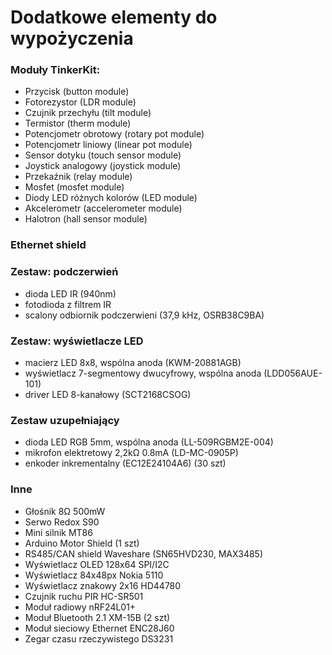# Dodatkowe elementy do wypożyczenia
### Moduły TinkerKit:
- Przycisk (button module)
- Fotorezystor (LDR module)
- Czujnik przechyłu (tilt module)
- Termistor (therm module)
- Potencjometr obrotowy (rotary pot module)
- Potencjometr liniowy (linear pot module)
- Sensor dotyku (touch sensor module)
- Joystick analogowy (joystick module)
- Przekaźnik (relay module)
- Mosfet (mosfet module)
- Diody LED różnych kolorów (LED module)
- Akcelerometr (accelerometer module)
- Halotron (hall sensor module)
### Ethernet shield
### Zestaw: podczerwień
- dioda LED IR (940nm)
- fotodioda z filtrem IR
- scalony odbiornik podczerwieni (37,9 kHz, OSRB38C9BA)
### Zestaw: wyświetlacze LED
- macierz LED 8x8, wspólna anoda (KWM-20881AGB)
- wyświetlacz 7-segmentowy dwucyfrowy, wspólna anoda (LDD056AUE-101)
- driver LED 8-kanałowy (SCT2168CSOG)
### Zestaw uzupełniający
- dioda LED RGB 5mm, wspólna anoda (LL-509RGBM2E-004)
- mikrofon elektretowy 2,2kΩ 0.8mA (LD-MC-0905P)
- enkoder inkrementalny (EC12E24104A6) (30 szt)
### Inne
- Głośnik 8Ω 500mW
- Serwo Redox S90
- Mini silnik MT86
- Arduino Motor Shield (1 szt)
- RS485/CAN shield Waveshare (SN65HVD230, MAX3485)
- Wyświetlacz OLED 128x64 SPI/I2C
- Wyświetlacz 84x48px Nokia 5110
- Wyświetlacz znakowy 2x16 HD44780
- Czujnik ruchu PIR HC-SR501
- Moduł radiowy nRF24L01+
- Moduł Bluetooth 2.1 XM-15B (2 szt)
- Moduł sieciowy Ethernet ENC28J60
- Zegar czasu rzeczywistego DS3231
